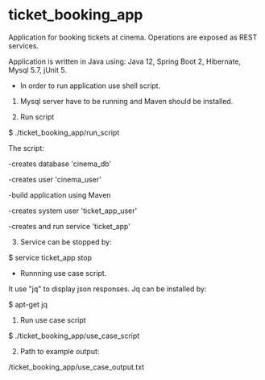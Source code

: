 # ticket_booking_app

Application for booking tickets at cinema. Operations are exposed as REST services.

Application is written in Java using: Java 12, Spring Boot 2, Hibernate, Mysql 5.7, jUnit 5.


- In order to run application use shell script.

1. Mysql server have to be running and Maven should be installed.

2. Run script

  $ ./ticket_booking_app/run_script
  
The script:

  -creates database 'cinema_db'
  
  -creates user 'cinema_user'
  
  -build application using Maven
  
  -creates system user 'ticket_app_user'
  
  -creates and run service 'ticket_app'
  
3. Service can be stopped by:

  $ service ticket_app stop
  

- Runnning use case script. 

It use "jq" to display json responses. Jq can be installed by:

  $ apt-get jq
  
1. Run use case script

  $ ./ticket_booking_app/use_case_script
  
2. Path to example output:

/ticket_booking_app/use_case_output.txt
